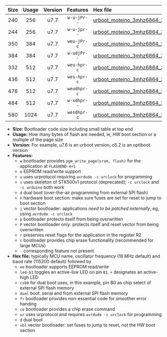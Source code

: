 |Size|Usage|Version|Features|Hex file|
|:-:|:-:|:-:|:-:|:--|
|240|256|u7.7|`w-u-jPr--`|[urboot_moteino_3mhz6864_38400bps_led+b1_ur_vbl.hex](https://raw.githubusercontent.com/stefanrueger/urboot.hex/main/boards/moteino/fcpu_3mhz6864/38400_bps/urboot_moteino_3mhz6864_38400bps_led+b1_ur_vbl.hex)|
|244|256|u7.7|`w-u-jpr--`|[urboot_moteino_3mhz6864_38400bps_led+b1_fr_ur_vbl.hex](https://raw.githubusercontent.com/stefanrueger/urboot.hex/main/boards/moteino/fcpu_3mhz6864/38400_bps/urboot_moteino_3mhz6864_38400bps_led+b1_fr_ur_vbl.hex)|
|350|384|u7.7|`weu-jPr-c`|[urboot_moteino_3mhz6864_38400bps_ee_led+b1_fr_ce_ur_vbl.hex](https://raw.githubusercontent.com/stefanrueger/urboot.hex/main/boards/moteino/fcpu_3mhz6864/38400_bps/urboot_moteino_3mhz6864_38400bps_ee_led+b1_fr_ce_ur_vbl.hex)|
|384|384|u7.7|`w-udjPr--`|[urboot_moteino_3mhz6864_38400bps_led+b1_csb0_dual_ur_vbl.hex](https://raw.githubusercontent.com/stefanrueger/urboot.hex/main/boards/moteino/fcpu_3mhz6864/38400_bps/urboot_moteino_3mhz6864_38400bps_led+b1_csb0_dual_ur_vbl.hex)|
|332|512|u7.7|`weu-hpr-c`|[urboot_moteino_3mhz6864_38400bps_ee_led+b1_fr_ce_ur.hex](https://raw.githubusercontent.com/stefanrueger/urboot.hex/main/boards/moteino/fcpu_3mhz6864/38400_bps/urboot_moteino_3mhz6864_38400bps_ee_led+b1_fr_ce_ur.hex)|
|436|512|u7.7|`wes-hpr-c`|[urboot_moteino_3mhz6864_38400bps_ee_led+b1_fr_ce.hex](https://raw.githubusercontent.com/stefanrueger/urboot.hex/main/boards/moteino/fcpu_3mhz6864/38400_bps/urboot_moteino_3mhz6864_38400bps_ee_led+b1_fr_ce.hex)|
|476|512|u7.7|`weudhpr-c`|[urboot_moteino_3mhz6864_38400bps_ee_led+b1_csb0_dual_fr_ce_ur.hex](https://raw.githubusercontent.com/stefanrueger/urboot.hex/main/boards/moteino/fcpu_3mhz6864/38400_bps/urboot_moteino_3mhz6864_38400bps_ee_led+b1_csb0_dual_fr_ce_ur.hex)|
|484|512|u7.7|`w-sdhpr--`|[urboot_moteino_3mhz6864_38400bps_led+b1_csb0_dual_fr.hex](https://raw.githubusercontent.com/stefanrueger/urboot.hex/main/boards/moteino/fcpu_3mhz6864/38400_bps/urboot_moteino_3mhz6864_38400bps_led+b1_csb0_dual_fr.hex)|
|580|1024|u7.7|`wesdhpr-c`|[urboot_moteino_3mhz6864_38400bps_ee_led+b1_csb0_dual_fr_ce.hex](https://raw.githubusercontent.com/stefanrueger/urboot.hex/main/boards/moteino/fcpu_3mhz6864/38400_bps/urboot_moteino_3mhz6864_38400bps_ee_led+b1_csb0_dual_fr_ce.hex)|

- **Size:** Bootloader code size including small table at top end
- **Usage:** How many bytes of flash are needed, ie, HW boot section or a multiple of the page size
- **Version:** For example, u7.6 is an urboot version, o5.2 is an optiboot version
- **Features:**
  + `w` bootloader provides `pgm_write_page(sram, flash)` for the application at `FLASHEND-4+1`
  + `e` EEPROM read/write support
  + `u` uses urprotocol requiring `avrdude -c urclock` for programming
  + `s` uses skeleton of STK500v1 protocol (deprecated); `-c urclock` and `-c arduino` both work
  + `d` dual boot (over-the-air programming from external SPI flash)
  + `h` hardware boot section: make sure fuses are set for reset to jump to boot section
  + `j` vector bootloader: applications *need to be patched externally*, eg, using `avrdude -c urclock`
  + `p` bootloader protects itself from being overwritten
  + `P` vector bootloader only: protects itself and reset vector from being overwritten
  + `r` preserves reset flags for the application in the register R2
  + `c` bootloader provides chip erase functionality (recommended for large MCUs)
  + `-` corresponding feature not present
- **Hex file:** typically MCU name, oscillator frequency (16 MHz default) and baud rate (115200 default) followed by
  + `ee` bootloader supports EEPROM read/write
  + `led-b1` toggles an active-low LED on pin `B1`, `+` designates an active-high LED
  + `csb0` for dual boot uses, in this example, pin B0 as chip select of external SPI flash memory
  + `dual` boot: serial and from external SPI flash memory
  + `fr` bootloader provides non-essential code for smoother error handing
  + `ce` bootloader provides a chip erase command
  + `ur` uses urprotocol and requires `avrdude -c urclock` for programming
  + `d` dual boot
  + `vbl` vector bootloader: set fuses to jump to reset, not the HW boot section

